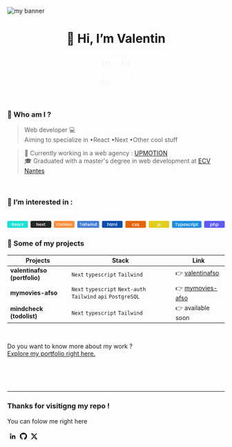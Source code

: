 <img src="https://user-images.githubusercontent.com/74588309/194080800-4ca79ddc-12a3-489a-b32d-430f172189c5.png" alt="my banner" >

# <p align="center">👋 Hi, I’m Valentin</p> 
<div style="text-align:center">
  <p align="center" width="100%">
    <picture>
  <source media="(prefers-color-scheme: dark)" srcset="https://raw.githubusercontent.com/valentin-afonso/valentin-afonso/main/img/porfolio-qrcode-dark.png">
  <source media="(prefers-color-scheme: light)" srcset="https://raw.githubusercontent.com/valentin-afonso/valentin-afonso/main/img/portfolio-qrcode-light.png">
  <img align="center" src="https://raw.githubusercontent.com/valentin-afonso/valentin-afonso/main/img/porfolio-qrcode-dark.png" alt="portfolio | valentin.afso" width:"67px" height:"67px" />
  </picture> 
  </p>
</div>

</br>
  
### :eyes: Who am I ?
> Web developer :computer:  
Aiming to specialize in   •React   •Next   •Other cool stuff

> :department_store: Currently working in a web agency : [UPMOTION](https://www.up-motion.fr/)  
🎓 Graduated with a master's degree in web development at [ECV Nantes](https://www.ecv.fr/)

</br>

### :dart: I’m interested in :
</br>

<img src="https://raw.githubusercontent.com/valentin-afonso/valentin-afonso/main/img/tags.png" alt="tags" width="560px" />  

</br>  

### :rocket: Some of my projects  
Projects | Stack | Link
--- | --- | ---
**valentinafso (portfolio)** | `Next` `typescript` `Tailwind` | :point_right: [valentinafso](https://valentinafso.vercel.app)
**mymovies-afso** | `Next` `typescript` `Next-auth` `Tailwind` `api` `PostgreSQL` | :point_right: [mymovies-afso](https://mymovies-afso.vercel.app)
**mindcheck (todolist)** | `Next` `typescript` `Tailwind` | :point_right: available soon 


</br>  

Do you want to know more about my work ?  
[Explore my portfolio right here.](https://github.com/valentin-afonso)  

</br>  
</br>  
</br>

---
### Thanks for visitigng my repo ! 
You can folow me right here

<a href="https://www.linkedin.com/in/valentin-afonso-793130199/" target="_blank">
  <picture>
  <source media="(prefers-color-scheme: dark)" srcset="https://raw.githubusercontent.com/valentin-afonso/valentin-afonso/main/img/icon-linkedin.png">
  <source media="(prefers-color-scheme: light)" srcset="https://raw.githubusercontent.com/valentin-afonso/valentin-afonso/main/img/icon-linkedin.png">
  <img align="left" src="https://raw.githubusercontent.com/valentin-afonso/valentin-afonso/main/img/icon-linkedin.png" alt="Valentin Afonso | LinkedIn" width:"25px" height:"25px" />
  </picture>
</a>
<a href="https://github.com/valentin-afonso" target="_blank">
<img align="left" src="https://raw.githubusercontent.com/valentin-afonso/valentin-afonso/main/img/icon-github.png" alt="github" width:"25px" height:"25px" />
</a>
<a href="https://twitter.com/" target="_blank">
<img align="left" src="https://raw.githubusercontent.com/valentin-afonso/valentin-afonso/main/img/icon-twitter.png" alt="Twitter" width:"25px" height:"25px" />
</a>



